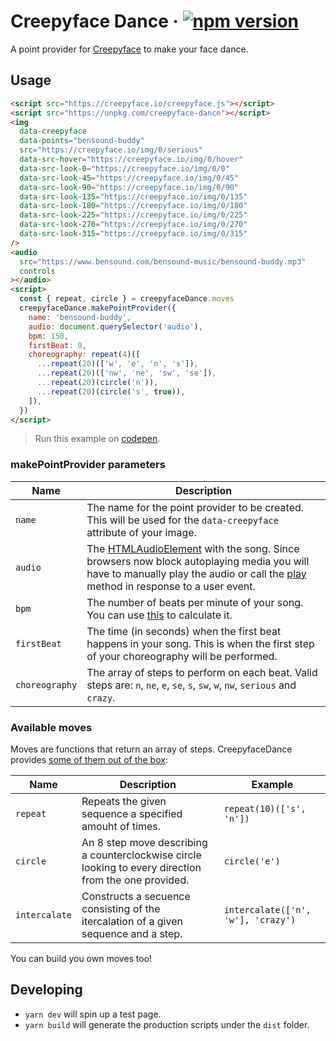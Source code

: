 # Creepyface Dance &middot; [![npm version](https://img.shields.io/npm/v/creepyface-dance.svg?style=flat)](https://www.npmjs.com/package/creepyface-dance)

A point provider for [Creepyface](https://github.com/4lejandrito/creepyface) to make your face dance.

## Usage

```html
<script src="https://creepyface.io/creepyface.js"></script>
<script src="https://unpkg.com/creepyface-dance"></script>
<img
  data-creepyface
  data-points="bensound-buddy"
  src="https://creepyface.io/img/0/serious"
  data-src-hover="https://creepyface.io/img/0/hover"
  data-src-look-0="https://creepyface.io/img/0/0"
  data-src-look-45="https://creepyface.io/img/0/45"
  data-src-look-90="https://creepyface.io/img/0/90"
  data-src-look-135="https://creepyface.io/img/0/135"
  data-src-look-180="https://creepyface.io/img/0/180"
  data-src-look-225="https://creepyface.io/img/0/225"
  data-src-look-270="https://creepyface.io/img/0/270"
  data-src-look-315="https://creepyface.io/img/0/315"
/>
<audio
  src="https://www.bensound.com/bensound-music/bensound-buddy.mp3"
  controls
></audio>
<script>
  const { repeat, circle } = creepyfaceDance.moves
  creepyfaceDance.makePointProvider({
    name: 'bensound-buddy',
    audio: document.querySelector('audio'),
    bpm: 150,
    firstBeat: 0,
    choreography: repeat(4)([
      ...repeat(20)(['w', 'e', 'n', 's']),
      ...repeat(20)(['nw', 'ne', 'sw', 'se']),
      ...repeat(20)(circle('n')),
      ...repeat(20)(circle('s', true)),
    ]),
  })
</script>
```

> Run this example on [codepen](https://codepen.io/4lejandrito/pen/vYOMNJE).

### makePointProvider parameters

| Name           | Description                                                                                                                                                                                                                                                                                                                 |
| -------------- | --------------------------------------------------------------------------------------------------------------------------------------------------------------------------------------------------------------------------------------------------------------------------------------------------------------------------- |
| `name`         | The name for the point provider to be created. This will be used for the `data-creepyface` attribute of your image.                                                                                                                                                                                                         |
| `audio`        | The [HTMLAudioElement](https://developer.mozilla.org/en-US/docs/Web/API/HTMLAudioElement) with the song. Since browsers now block autoplaying media you will have to manually play the audio or call the [play](https://developer.mozilla.org/en-US/docs/Web/API/HTMLMediaElement/play) method in response to a user event. |
| `bpm`          | The number of beats per minute of your song. You can use [this](http://www.beatsperminuteonline.com/) to calculate it.                                                                                                                                                                                                      |
| `firstBeat`    | The time (in seconds) when the first beat happens in your song. This is when the first step of your choreography will be performed.                                                                                                                                                                                         |
| `choreography` | The array of steps to perform on each beat. Valid steps are: `n`, `ne`, `e`, `se`, `s`, `sw`, `w`, `nw`, `serious` and `crazy`.                                                                                                                                                                                             |

### Available moves

Moves are functions that return an array of steps. CreepyfaceDance provides [some of them out of the box](https://github.com/4lejandrito/creepyface/blob/master/packages/creepyface-dance/src/index.ts#L101-L118):

| Name          | Description                                                                                           | Example                            |
| ------------- | ----------------------------------------------------------------------------------------------------- | ---------------------------------- |
| `repeat`      | Repeats the given sequence a specified amouht of times.                                               | `repeat(10)(['s', 'n'])`           |
| `circle`      | An 8 step move describing a counterclockwise circle looking to every direction from the one provided. | `circle('e')`                      |
| `intercalate` | Constructs a secuence consisting of the itercalation of a given sequence and a step.                  | `intercalate(['n', 'w'], 'crazy')` |

You can build you own moves too!

## Developing

- `yarn dev` will spin up a test page.
- `yarn build` will generate the production scripts under the `dist` folder.
